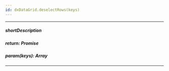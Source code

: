 ```yaml
---
id: dxDataGrid.deselectRows(keys)
---
```

---
##### shortDescription
<!-- Description goes here -->

##### return: Promise<any>
<!-- Description goes here -->

##### param(keys): Array<any>
<!-- Description goes here -->

---
<!-- Description goes here -->